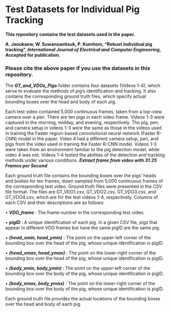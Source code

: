 # Test Datasets for Individual Pig Tracking 
**This repository contains the test datasets used in the paper.**

**A. Jaoukaew, W. Suwansantisuk, P. Kumhom, **“Robust individual pig tracking”**, _International Journal of Electrical and Computer Engineering_, Accepted for publication.**
### Please cite the above paper if you use the datasets in this repository.
The _**GT_and_VDOs_Pigs**_ folder contains four datasets (Videos 1-4), which serve to evaluate the methods of pig’s  identification and tracking. It also contains the corresponding ground truth files, which specify actual bounding boxes over the head and body of each pig.

Each test video contained 5,000 continuous frames, taken from a top-view camera over a pen. There are ten pigs in each video frame. Videos 1-3 were captured in the morning, midday, and evening, respectively. The pig, pen, and camera setup in videos 1-3 were the same as those in the videos used in training the Faster region-based convolutional neural network (Faster R-CNN) model in the paper. Video 4 had a different camera setup, pen, and pigs from the video used in training the Faster R-CNN model. Videos 1-3 were taken from an environment familiar to the pig detection model, while video 4 was not. Videos 1-4 tested the abilities of the detection and tracking methods under various conditions.
_**Extract frame from video with 31.25 Frames per Second**_ 

Each ground truth file contains the bounding boxes over the pigs’ heads and bodies for ten frames, down sampled from 5,000 continuous frames of the corresponding test video. Ground truth files were presented in the CSV file format. The files are GT_VDO1.csv, GT_VDO2.csv, GT_VDO3.csv, and GT_VDO4.csv, which are for the test videos 1-4, respectively. Columns of each CSV and their descriptions are as follows:

•	_**VDO_frame**_ : The frame number in the corresponding test video.

•	_**pigID**_ : A unique identification of each pig. In a given CSV file, pigs that appear in different VDO frames but have the same pigID are the same pig.

•	_**(head_xmin, head_ymin)**_ : The point on the upper-left corner of the bounding box over the  head of the pig, whose unique identification is pigID.

•	_**(head_xmax, head_ymax)**_ : The point on the lower-right corner of the bounding box over the  head of the pig, whose unique identification is pigID.

•	_**(body_xmin, body_ymin)**_ : The point on the upper-left corner of the bounding box over the  body of the pig, whose unique identification is pigID.

•	_**(body_xmax, body_ymax)**_ : The point on the lower-right corner of the bounding box over the  body of the pig, whose unique identification is pigID.

Each ground truth file provides the actual locations of the bounding boxes over the head and body of each pig.
